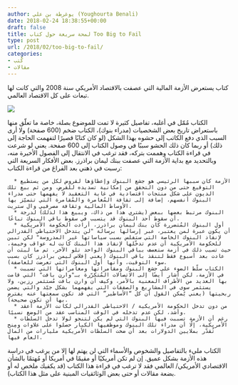 ```yaml
---
author: يوغرطة بن علي (Youghourta Benali)
date: 2018-02-24 18:38:55+00:00
draft: false
title: لمحة سريعة حول كتاب Too Big to Fail
type: post
url: /2018/02/too-big-to-fail/
categories:
- كُتب
- مقالات
---
```


كتاب يستعرض الأزمة المالية التي عصفت بالاقتصاد الأمريكي سنة 2008 والتي كانت لها تبعات على كل الاقتصاد العالمي.

[![](http://www.it-scoop.com/wp-content/uploads/2018/02/too-big-to-fail.jpg)
](http://www.it-scoop.com/2018/02/too-big-to-fail/too-big-to-fail/)

الكتاب مُمّل في أغلبه، تفاصيل كثيرة لا تمت للموضوع بصلة، خاصة ما تعلّق منها باستعراض تاريخ بعض الشخصيات (مدراء بنوك)، الكتاب ضخم (600 صفحة) ولا أرى السبب الذي دفع الكاتب إلى حشوه بهذا الشكل (لو كان كتابًا قصيرًا لتفهمت الحاجة إلى ذلك) أو ربما كان ذلك الحشو سببًا في وصول الكتاب إلى 600 صفحة. يعني لو شرعت في قراءة الكتاب وهممت بتركه، فقد ترغب في الانتقال إلى الفصول الأخيرة منه، وبالتحديد مع بداية الأزمة التي عصفت ببنك ليمان براذرز.
بعض الأفكار السريعة التي رسبت في ذهني بعد الفراغ من قراءة الكتاب:



 	  * الأزمة كان سببها الرئيسي هو جشع البنوك وإعطاؤها لقروض لكل من يستطيع التوقيع حتى من دون التحقق من إمكانية تسديده للقرض، ومن ثم بيع تلك الديون على شكل منتجات اقتصادية في غاية التعقيد لا يفهمها حتى مدراء البنوك أنفسهم، إضافة إلى ثقافة المُغامرة والمُقامرة التي تتميّز بها الأوساط المالية وثقافة مصرفيي وال ستريت.
 	  * البنوك مرتبط بعضها ببعض (يشتري هذا من ذاك، ويبيع هذا لذلك) لدرجة أن سقوط أحد البنوك قد يتسبب في سقوط باقي البنوك تباعًا.
 	  * أول البنوك المُتضررة كان بنك ليمان براذرز، أرادت الحكومة الأمريكية أن يكون عبرة لمن يعتبر، عبر إرسالها برسالة "لن يتدخل الاحتياطي الفدرالي لإنقاذ البنوك الخاصة التي ستفلس بسبب سياساتها غير المدروسة" لكن تبين للحكومة الأمريكية أن عدم تدخّلها لإنقاذ هذا البنك كانت له عواقب وخيمة، حيث تسبب ذلك في أزمة ستعصف بباقي البنوك الواحد تلو الآخر، ثم ما لبثت أن عادت بعد أسبوع فقط لتنقذ باقي البنوك (يعني إفلاس ليمن براذرز كان بسبب سوء التوقيت، وأنها أول البنوك التي تعرضت للعاصفة).
 	  * الكتاب سلّط الضوء على جشع البنوك ومقامراتها ومغامراتها التي تسببت في الأزمة، لكن أشار أيضًا إلى الاتصالات المُتكرّرة بـ"وارن بافت" التي قامت بها العديد من الأطراف المعنية بالأمر، وكيف أن وارن بافت مُستثمر رزين، ولا يستثمر سوى في المشاريع والصفقات التي يفهمهما بشكل جيّد والتي يضمن ربحيتها (يعني يُمكن القول أن كل “الأساطير” التي قد تكون سمعتها عنه يفترض بها أن تكون صحيحة).
 	  * من دون تدخل الحكومة الأمريكية / الاحتياطي الفدرالي لكانت الأزمة أعقد وأشد، لكن عدم تدخله في الوقت المناسب عقد من الوضع نسبيًا.
 	  * رغم أن الأزمة تسببت فيها البنوك التي لم يكن لتنجو لولا تدخل السلطات الأمريكية، إلّا أن مدراء تلك البنوك وموظفيها الكبار حصلوا على علاوات ومِنح تُقدّر بملايين الدولارات بعد أن ضخت السلطات الأمريكية مليارات من المال العام فيها.

الكتاب مليء بالتفاصيل والشخوص والأسماء التي لن يهتم لها إلا من يرغب في دراسة هذه الأزمة بشكل عميق. إن لم تكن أمريكيًا أو مقيمًا في أمريكا أو مُهتمًا بالشأن الاقتصادي الأمريكي/ العالمي فقد لا ترغب في قراءة هذا الكتاب (قد يكفيك ملخص له أو بضعة مقالات أو حتى بعض الوثائقيات المبنية على مثل هذا الكتاب).
